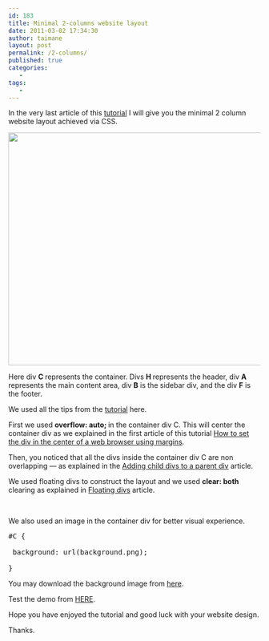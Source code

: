 ```yaml
---
id: 183
title: Minimal 2-columns website layout
date: 2011-03-02 17:34:30
author: taimane
layout: post
permalink: /2-columns/
published: true
categories:
   -
tags:
   -
---
```

In the very last article of this <a href="https://programming-review.com/cssdivs/">tutorial</a> I will give you the minimal 2 column website layout achieved via CSS.

<a href="https://programming-review.com/wp-content/uploads/2011/03/2columnlayout.png"><img class="aligncenter size-full wp-image-188" title="2columnlayout" src="https://programming-review.com/wp-content/uploads/2011/03/2columnlayout.png" alt="" width="909" height="465" /></a>

Here div <strong>C </strong>represents the container. Divs <strong>H </strong>represents the header, div <strong>A</strong> represents the main content area, div <strong>B</strong> is the sidebar div, and the div <strong>F</strong> is the footer.
We used all the tips from the <a href="https://programming-review.com/cssdivs/">tutorial</a> here.

First we used <strong>overflow: auto; </strong> in the container div C. This will center the container div as we explained in the first article of this tutorial <a href="https://programming-review.com/automargin/">How to set the div in the center of a web browser using margins</a>.

Then, you noticed that all the divs inside the container div C are non overlapping — as explained in the <a href="https://programming-review.com/child-divs/">Adding child divs to a parent div</a> article.

We used floating divs to construct the layout and we used <strong> clear: both</strong> clearing as explained in <a href="https://programming-review.com/floating-divs/">Floating divs</a> article.

&nbsp;

We also used an image in the container div for better visual experience.
<pre>#C {
 background: url(background.png);
}</pre>
You may download the background image from <a href="https://programming-review.com/wp-content/uploads/2011/03/background.png">here</a>.

Test the demo from <a href="https://programming-review.com/wp-content/uploads/2011/03/2columns.html">HERE</a>.

Hope you have enjoyed the tutorial and good luck with your website design.
Thanks.  

